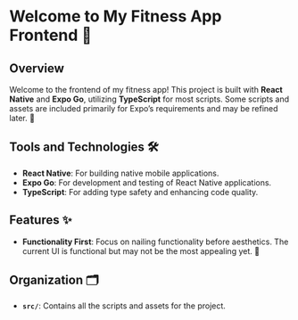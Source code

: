 # Welcome to My Fitness App Frontend 👋

## Overview
Welcome to the frontend of my fitness app! This project is built with **React Native** and **Expo Go**, utilizing **TypeScript** for most scripts. Some scripts and assets are included primarily for Expo’s requirements and may be refined later. 🎨

## Tools and Technologies 🛠️
- **React Native**: For building native mobile applications.
- **Expo Go**: For development and testing of React Native applications.
- **TypeScript**: For adding type safety and enhancing code quality.

## Features ✨
- **Functionality First**: Focus on nailing functionality before aesthetics. The current UI is functional but may not be the most appealing yet. 🚀

## Organization 🗂️
- **`src/`**: Contains all the scripts and assets for the project. 
